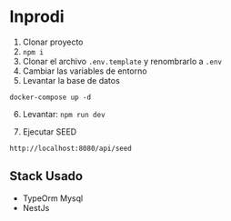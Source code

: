 # Inprodi

1. Clonar proyecto
2. ```npm i```
3. Clonar el archivo ```.env.template``` y renombrarlo a ```.env```
4. Cambiar las variables de entorno
5. Levantar la base de datos
```
docker-compose up -d
```

6. Levantar: ```npm run dev```

7. Ejecutar SEED 
```
http://localhost:8080/api/seed
```


## Stack Usado
- TypeOrm Mysql
- NestJs

